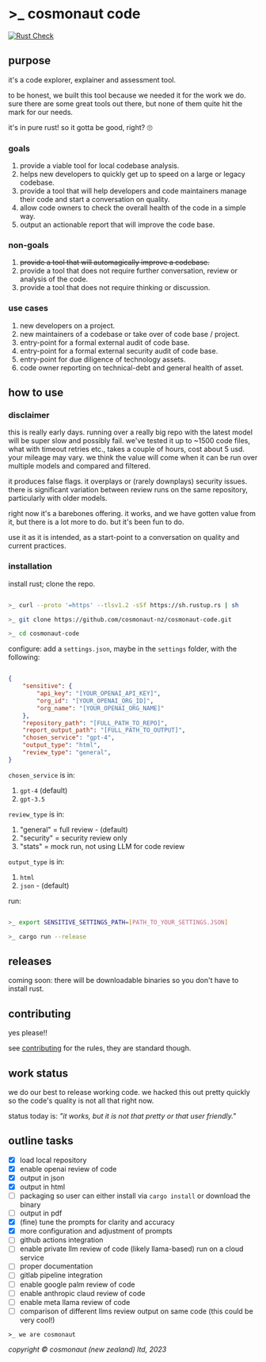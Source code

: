 # >_ cosmonaut code

[![Rust Check](https://github.com/cosmonaut-nz/cosmonaut-code/actions/workflows/rust-check.yml/badge.svg)](https://github.com/cosmonaut-nz/cosmonaut-code/actions/workflows/rust-check.yml)

## purpose

it's a code explorer, explainer and assessment tool.

to be honest, we built this tool because we needed it for the work we do. sure there are some great tools out there, but none of them quite hit the mark for our needs.

it's in pure rust! so it gotta be good, right? :roll_eyes:

### goals

1. provide a viable tool for local codebase analysis.
2. helps new developers to quickly get up to speed on a large or legacy codebase.
3. provide a tool that will help developers and code maintainers manage their code and start a conversation on quality.
4. allow code owners to check the overall health of the code in a simple way.
5. output an actionable report that will improve the code base.

### non-goals

1. ~~provide a tool that will automagically improve a codebase.~~
2. provide a tool that does not require further conversation, review or analysis of the code.
3. provide a tool that does not require thinking or discussion.

### use cases

1. new developers on a project.
2. new maintainers of a codebase or take over of code base / project.
3. entry-point for a formal external audit of code base.
4. entry-point for a formal external security audit of code base.
5. entry-point for due diligence of technology assets.
6. code owner reporting on technical-debt and general health of asset.

## how to use

### disclaimer

this is really early days. running over a really big repo with the latest model will be super slow and possibly fail. we've tested it up to ~1500 code files, what with timeout retries etc., takes a couple of hours, cost about 5 usd. your mileage may vary. we think the value will come when it can be run over multiple models and compared and filtered.

it produces false flags. it overplays or (rarely downplays) security issues. there is significant variation between review runs on the same repository, particularly with older models.

right now it's a barebones offering. it works, and we have gotten value from it, but there is a lot more to do. but it's been fun to do.

use it as it is intended, as a start-point to a conversation on quality and current practices.

### installation

install rust; clone the repo.

```bash

>_ curl --proto '=https' --tlsv1.2 -sSf https://sh.rustup.rs | sh

>_ git clone https://github.com/cosmonaut-nz/cosmonaut-code.git

>_ cd cosmonaut-code

```

configure: add a `settings.json`, maybe in the `settings` folder, with the following:

```json

{
    "sensitive": {
        "api_key": "[YOUR_OPENAI_API_KEY]",
        "org_id": "[YOUR_OPENAI_ORG_ID]",
        "org_name": "[YOUR_OPENAI_ORG_NAME]"
    },
    "repository_path": "[FULL_PATH_TO_REPO]",
    "report_output_path": "[FULL_PATH_TO_OUTPUT]",
    "chosen_service": "gpt-4",
    "output_type": "html",
    "review_type": "general",
}

```

`chosen_service` is in:

1. `gpt-4` (default)
2. `gpt-3.5`

`review_type` is in:

1. "general" = full review - (default)
2. "security" = security review only
3. "stats" = mock run, not using LLM for code review

`output_type` is in:

1. `html`
2. `json` - (default)

run:

```bash

>_ export SENSITIVE_SETTINGS_PATH=[PATH_TO_YOUR_SETTINGS.JSON]

>_ cargo run --release

```

## releases

coming soon: there will be downloadable binaries so you don't have to install rust.

## contributing

yes please!!

see [contributing](CONTRIBUTING.md) for the rules, they are standard though.

## work status

we do our best to release working code. we hacked this out pretty quickly so the code's quality is not all that right now.

status today is: *"it works, but it is not that pretty or that user friendly."*

## outline tasks

- [X] load local repository
- [X] enable openai review of code
- [X] output in json
- [X] output in html
- [ ] packaging so user can either install via `cargo install` or download the binary
- [ ] output in pdf
- [X] (fine) tune the prompts for clarity and accuracy
- [X] more configuration and adjustment of prompts
- [ ] github actions integration
- [ ] enable private llm review of code (likely llama-based) run on a cloud service
- [ ] proper documentation
- [ ] gitlab pipeline integration
- [ ] enable google palm review of code
- [ ] enable anthropic claud review of code
- [ ] enable meta llama review of code
- [ ] comparison of different llms review output on same code (this could be very cool!)

`>_ we are cosmonaut`

*copyright &#169; cosmonaut (new zealand) ltd, 2023*
